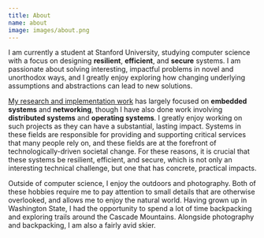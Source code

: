 ```yaml
---
title: About
name: about
image: images/about.png
---
```

I am currently a student at Stanford University, studying computer science with
a focus on designing **resilient**, **efficient**, and **secure** systems. I am
passionate about solving interesting, impactful problems in novel and
unorthodox ways, and I greatly enjoy exploring how changing underlying
assumptions and abstractions can lead to new solutions.

[My research and implementation work](#projects) has largely focused on
**embedded systems** and **networking**, though I have also done work involving
**distributed systems** and **operating systems**.  I greatly enjoy working on
such projects as they can have a substantial, lasting impact. Systems in these
fields are responsible for providing and supporting critical services that many
people rely on, and these fields are at the forefront of technologically-driven
societal change. For these reasons, it is crucial that these systems be
resilient, efficient, and secure, which is not only an interesting technical
challenge, but one that has concrete, practical impacts.

Outside of computer science, I enjoy the outdoors and photography. Both of
these hobbies require me to pay attention to small details that are otherwise
overlooked, and allows me to enjoy the natural world. Having grown up in
Washington State, I had the opportunity to spend a lot of time backpacking and
exploring trails around the Cascade Mountains. Alongside photography and
backpacking, I am also a fairly avid skier.
